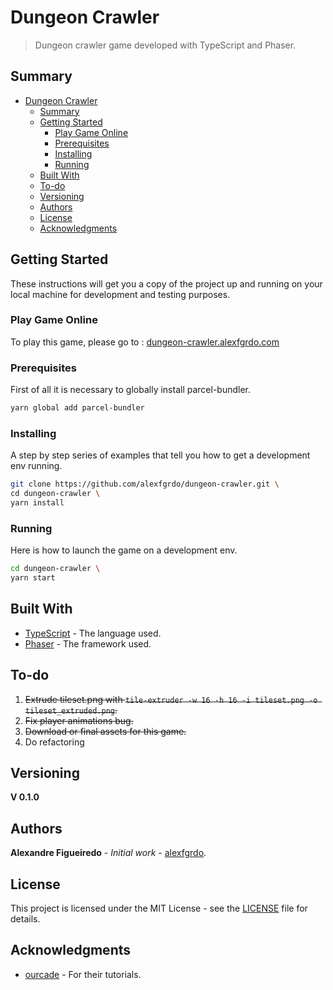 # Dungeon Crawler

> Dungeon crawler game developed with TypeScript and Phaser.

## Summary

- [Dungeon Crawler](#dungeon-crawler)
  - [Summary](#summary)
  - [Getting Started](#getting-started)
    - [Play Game Online](#play-game-online)
    - [Prerequisites](#prerequisites)
    - [Installing](#installing)
    - [Running](#running)
  - [Built With](#built-with)
  - [To-do](#to-do)
  - [Versioning](#versioning)
  - [Authors](#authors)
  - [License](#license)
  - [Acknowledgments](#acknowledgments)

## Getting Started

These instructions will get you a copy of the project up and running on your local machine for development and testing purposes.

### Play Game Online

To play this game, please go to : [dungeon-crawler.alexfgrdo.com](http://dungeon-crawler.alexfgrdo.com/)

### Prerequisites

First of all it is necessary to globally install parcel-bundler.

```sh
yarn global add parcel-bundler
```

### Installing

A step by step series of examples that tell you how to get a development env running.

```sh
git clone https://github.com/alexfgrdo/dungeon-crawler.git \
cd dungeon-crawler \
yarn install
```

### Running

Here is how to launch the game on a development env.

```sh
cd dungeon-crawler \
yarn start
```

## Built With

- [TypeScript](https://github.com/microsoft/TypeScript) - The language used.
- [Phaser](https://github.com/photonstorm/phaser) - The framework used.

## To-do

1. ~~Extrude tileset.png with `tile-extruder -w 16 -h 16 -i tileset.png -o tileset_extruded.png`.~~
2. ~~Fix player animations bug.~~
3. ~~Download or final assets for this game.~~
4. Do refactoring

## Versioning

**V 0.1.0**

## Authors

**Alexandre Figueiredo** - _Initial work_ - [alexfgrdo](https://github.com/alexfgrdo).

## License

This project is licensed under the MIT License - see the [LICENSE](LICENSE) file for details.

## Acknowledgments

- [ourcade](https://github.com/ourcade) - For their tutorials.
